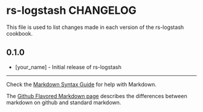 rs-logstash CHANGELOG
=====================

This file is used to list changes made in each version of the rs-logstash cookbook.

0.1.0
-----
- [your_name] - Initial release of rs-logstash

- - -
Check the [Markdown Syntax Guide](http://daringfireball.net/projects/markdown/syntax) for help with Markdown.

The [Github Flavored Markdown page](http://github.github.com/github-flavored-markdown/) describes the differences between markdown on github and standard markdown.
